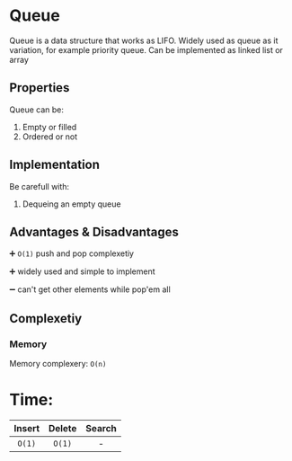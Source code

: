 # Queue

Queue is a data structure that works as LIFO.
Widely used as queue as it variation, for example priority queue.
Can be implemented as linked list or array

## Properties

Queue can be:
1) Empty or filled
2) Ordered or not


## Implementation

Be carefull with:
1) Dequeing an empty queue

## Advantages & Disadvantages
:heavy_plus_sign: `O(1)` push and pop complexetiy

:heavy_plus_sign: widely used and simple to implement

:heavy_minus_sign: can't get other elements while pop'em all

## Complexetiy 

### Memory
Memory complexery: `O(n)`

# Time:

| Insert | Delete | Search |
|:------:|:------:|:------:|
| `O(1)` | `O(1)` |   -    |
